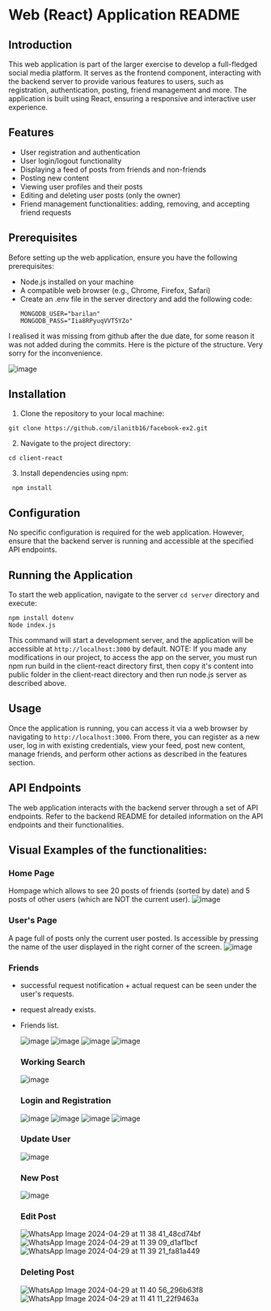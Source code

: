 # Web (React) Application README
## Introduction
This web application is part of the larger exercise to develop a full-fledged social media platform. It serves as the frontend component, interacting with the backend server to provide various features to users, such as registration, authentication, posting, friend management and more. The application is built using React, ensuring a responsive and interactive user experience.

## Features
- User registration and authentication
- User login/logout functionality
- Displaying a feed of posts from friends and non-friends
- Posting new content
- Viewing user profiles and their posts
- Editing and deleting user posts (only the owner)
- Friend management functionalities: adding, removing, and accepting friend requests

## Prerequisites
Before setting up the web application, ensure you have the following prerequisites:
- Node.js installed on your machine
- A compatible web browser (e.g., Chrome, Firefox, Safari)
- Create an .env file in the server directory and add the following code:
  ```
  MONGODB_USER="barilan"
  MONGODB_PASS="Iia8RPyuqVVT5YZo"
  ```
I realised it was missing from github after the due date, for some reason it was not added during the commits. Here is the picture of the structure. Very sorry for the inconvenience.

![image](https://github.com/ilanitb16/facebook-ex2/assets/97344492/ebf951a3-2592-45b7-9875-2f3a46d8f7c9)


## Installation
1.	Clone the repository to your local machine:
```
git clone https://github.com/ilanitb16/facebook-ex2.git 
```
2.	Navigate to the project directory:
``` 
cd client-react
```
3.	Install dependencies using npm:
```
 npm install 
```
## Configuration
No specific configuration is required for the web application. However, ensure that the backend server is running and accessible at the specified API endpoints.

## Running the Application
To start the web application, navigate to the server `cd server` directory and execute:
```
npm install dotenv
Node index.js
```
This command will start a development server, and the application will be accessible at `http://localhost:3000` by default.
NOTE: If you made any modifications in our project, to access the app on the server, you must run npm run build in the client-react directory first, then copy it's content into public folder in the client-react directory and then run node.js server as described above. 

## Usage
Once the application is running, you can access it via a web browser by navigating to `http://localhost:3000`. From there, you can register as a new user, log in with existing credentials, view your feed, post new content, manage friends, and perform other actions as described in the features section.

## API Endpoints
The web application interacts with the backend server through a set of API endpoints. Refer to the backend README for detailed information on the API endpoints and their functionalities.

## Visual Examples of the functionalities:

 ### Home Page
 Hompage which allows to see 20 posts of friends (sorted by date) and 5 posts of other users (which are NOT the current user).
![image](https://github.com/ilanitb16/facebook-ex2/assets/97344492/e93b4103-2468-4266-99db-5f7833599613)

### User's Page
A page full of posts only the current user posted. Is accessible by pressing the name of the user displayed in the right corner of the screen.
![image](https://github.com/ilanitb16/facebook-ex2/assets/97344492/0c1de117-e3d8-44f8-809c-016a9ba35d88)


### Friends
- successful request notification + actual request can be seen under the user's requests.
- request already exists.
- Friends list.

  ![image](https://github.com/ilanitb16/facebook-ex2/assets/97344492/c8f71224-d42b-41cf-be3e-ebed9098c33a)
  ![image](https://github.com/ilanitb16/facebook-ex2/assets/97344492/cf5374d1-2681-4215-aeb9-ecbcdfa265ca)
  ![image](https://github.com/ilanitb16/facebook-ex2/assets/97344492/00ed5707-9429-467a-bb7a-9ebe2c3bb02e)
  ![image](https://github.com/ilanitb16/facebook-ex2/assets/97344492/da8c865b-a711-4f85-abc6-97d238483a54)


  ### Working Search
  ![image](https://github.com/ilanitb16/facebook-ex2/assets/97344492/f5e6ec19-0e2f-4dad-ae10-ec9e970f97ef)

  ### Login and Registration

  ![image](https://github.com/ilanitb16/facebook-ex2/assets/97344492/85a31e15-8605-42d5-827e-3aca8096a066)
  ![image](https://github.com/ilanitb16/facebook-ex2/assets/97344492/2c7509d3-e79c-4d5b-a633-7ec6e11c7909)
  ![image](https://github.com/ilanitb16/facebook-ex2/assets/97344492/b71b4243-7e95-4631-bd42-70a338836123)
  ![image](https://github.com/ilanitb16/facebook-ex2/assets/97344492/5703bae4-d1d5-47f8-8529-6958121f3dc5)

  ### Update User
  ![image](https://github.com/ilanitb16/facebook-ex2/assets/97344492/049b1375-5d91-471a-9686-b118a3e65513)

  ### New Post
  ![image](https://github.com/ilanitb16/facebook-ex2/assets/97344492/73b70179-23e8-4974-b4c2-545c907d26cd)

  ### Edit Post
  ![WhatsApp Image 2024-04-29 at 11 38 41_48cd74bf](https://github.com/ilanitb16/facebook-ex2/assets/97344492/2502200d-388f-4ce2-b0b2-bdededa28645)
  ![WhatsApp Image 2024-04-29 at 11 39 09_d1af1bcf](https://github.com/ilanitb16/facebook-ex2/assets/97344492/43aa26dd-bc7a-47bf-ba08-4b4770bde86a)
  ![WhatsApp Image 2024-04-29 at 11 39 21_fa81a449](https://github.com/ilanitb16/facebook-ex2/assets/97344492/37c5e5a0-c331-49c8-8a17-c67b70ce56b5)

  ### Deleting Post
  ![WhatsApp Image 2024-04-29 at 11 40 56_296b63f8](https://github.com/ilanitb16/Android-App/assets/97344492/647ce12d-a9c3-48ae-a287-70a2f674890a)
  ![WhatsApp Image 2024-04-29 at 11 41 11_22f9463a](https://github.com/ilanitb16/Android-App/assets/97344492/d00a480e-24b9-4ef6-8a07-9d0fc982e312)

